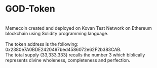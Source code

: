 # GOD-Token
<br>Memecoin created and deployed on Kovan Test Network on Ethereum blockchain using Solidity programming language.<br/>
<br>The token address is the following: 0x2380e7A0BDE2420497bed4586072e62F2b383CAB.<br/>
The total supply (33,333,333) recalls the number 3 which biblically represents divine wholeness, completeness and perfection.
